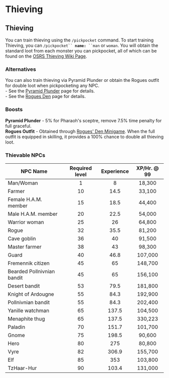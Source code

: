 # Thieving

## Thieving

You can train thieving using the `/pickpocket` command. To start training Thieving, you can `/pickpocket`` `**`name:`**` ``man` or `woman`. You will obtain the standard loot from each monster you can pickpocket, all of which can be found on the [OSRS Thieving Wiki Page](https://oldschool.runescape.wiki/w/Thieving).

### Alternatives

You can also train thieving via Pyramid Plunder or obtain the Rogues outfit for double loot when pickpocketing any NPC.\
&#x20;\- See the [Pyramid Plunder](https://wiki.oldschool.gg/minigames/pyramid-plunder) page for details.\
&#x20;\- See the [Rogues Den](https://wiki.oldschool.gg/minigames/rogues-den) page for details.

### Boosts

**Pyramid Plunder** - 5% for Pharaoh's sceptre, remove 7.5% time penalty for full graceful. \
**Rogues Outfit** - Obtained through [Rogues' Den Minigame](https://wiki.oldschool.gg/minigames/rogues-den). When the full outfit is equipped in skilling, it provides a 100% chance to double all thieving loot.

### Thievable NPCs

| **NPC Name**               | **Required level** | **Experience** | **XP/Hr. @ 99** |
| -------------------------- | :----------------: | :------------: | :-------------: |
| Man/Woman                  |          1         |        8       |      18,300     |
| Farmer                     |         10         |      14.5      |      33,100     |
| Female H.A.M. member       |         15         |      18.5      |      44,400     |
| Male H.A.M. member         |         20         |      22.5      |      54,000     |
| Warrior woman              |         25         |       26       |      64,800     |
| Rogue                      |         32         |      35.5      |      81,200     |
| Cave goblin                |         36         |       40       |      91,500     |
| Master farmer              |         38         |       43       |      98,300     |
| Guard                      |         40         |      46.8      |     107,000     |
| Fremennik citizen          |         45         |       65       |     148,700     |
| Bearded Pollnivnian bandit |         45         |       65       |     156,100     |
| Desert bandit              |         53         |      79.5      |     181,800     |
| Knight of Ardougne         |         55         |      84.3      |     192,900     |
| Pollnivnian bandit         |         55         |      84.3      |     202,400     |
| Yanille watchman           |         65         |      137.5     |     104,500     |
| Menaphite thug             |         65         |      137.5     |     330,223     |
| Paladin                    |         70         |      151.7     |     101,700     |
| Gnome                      |         75         |      198.5     |      90,600     |
| Hero                       |         80         |       275      |      80,800     |
| Vyre                       |         82         |      306.9     |     155,700     |
| Elf                        |         85         |       353      |     103,800     |
| TzHaar-Hur                 |         90         |      103.4     |     131,000     |

##
